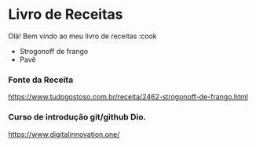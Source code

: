 # Livro de Receitas

Olá! Bem vindo ao meu livro de receitas :cook
 - Strogonoff de frango
 - Pavê

### Fonte da Receita
https://www.tudogostoso.com.br/receita/2462-strogonoff-de-frango.html

### Curso de introdução git/github Dio.

https://www.digitalinnovation.one/